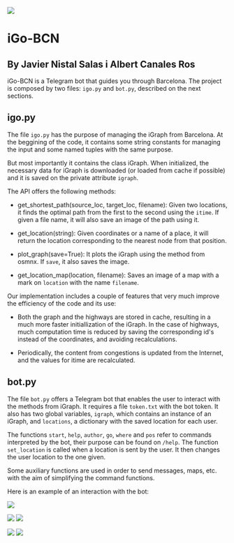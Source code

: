 ![](banner.jpg)

# iGo-BCN
## By Javier Nistal Salas i Albert Canales Ros

iGo-BCN is a Telegram bot that guides you through Barcelona. The project is composed by two files: `igo.py` and `bot.py`, described on the next sections.

## igo.py

The file `igo.py` has the purpose of managing the iGraph from Barcelona. At the beggining of the code, it contains some string constants for managing the input and some named tuples with the same purpose.

But most importantly it contains the class iGraph. When initialized, the necessary data for iGraph is downloaded (or loaded from cache if possible) and it is saved on the private attribute `igraph`.

The API offers the following methods:

-  get_shortest_path(source_loc, target_loc, filename): Given two locations, it finds the optimal path from the first to the second using the `itime`. If given a file name, it will also save an image of the path using it.

- get_location(string): Given coordinates or a name of a place, it will return the location corresponding to the nearest node from that position.

- plot_graph(save=True): It plots the iGraph using the method from osmnx. If `save`, it also saves the image.

- get_location_map(location, filename): Saves an image of a map with a mark on `location` with the name `filename`.

Our implementation includes a couple of features that very much improve the efficiency of the code and its use:

- Both the graph and the highways are stored in cache, resulting in a much more faster initiallization of the iGraph. In the case of highways, much computation time is reduced by saving the corresponding id's instead of the coordinates, and avoiding recalculations.

- Periodically, the content from congestions is updated from the Internet, and the values for itime are recalculated.

## bot.py

The file `bot.py` offers a Telegram bot that enables the user to interact with the methods from iGraph. It requires a file `token.txt` with the bot token. It also has two global variables, `igraph`, which contains an instance of an iGraph, and `locations`, a dictionary with the saved location for each user.

The functions `start`, `help`, `author`, `go`, `where` and `pos` refer to commands interpreted by the bot, their purpose can be found on `/help`. The function `set_location` is called when a location is sent by the user. It then changes the user location to the one given.

Some auxiliary functions are used in order to send messages, maps, etc. with the aim of simplifying the command functions.

Here is an example of an interaction with the bot:

![](1.jpg)

![](2.jpg) ![](3.jpg)

![](4.jpg) ![](5.jpg)

